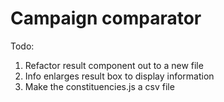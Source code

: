 # Campaign comparator

Todo:
1. Refactor result component out to a new file
2. Info enlarges result box to display information
3. Make the constituencies.js a csv file

